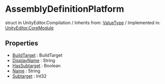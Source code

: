# AssemblyDefinitionPlatform
struct in UnityEditor.Compilation
 / Inherits from: <a href="https://docs.unity3d.com/6000.0/Documentation/ScriptReference/ValueType.html">ValueType</a> / Implemented in: <a href="https://docs.unity3d.com/6000.0/Documentation/ScriptReference/UnityEditor.CoreModule.html">UnityEditor.CoreModule</a>

## Properties
- <a href="https://docs.unity3d.com/6000.0/Documentation/ScriptReference/AssemblyDefinitionPlatform-BuildTarget.html">BuildTarget</a> : BuildTarget
- <a href="https://docs.unity3d.com/6000.0/Documentation/ScriptReference/AssemblyDefinitionPlatform-DisplayName.html">DisplayName</a> : String
- <a href="https://docs.unity3d.com/6000.0/Documentation/ScriptReference/AssemblyDefinitionPlatform-HasSubtarget.html">HasSubtarget</a> : Boolean
- <a href="https://docs.unity3d.com/6000.0/Documentation/ScriptReference/AssemblyDefinitionPlatform-Name.html">Name</a> : String
- <a href="https://docs.unity3d.com/6000.0/Documentation/ScriptReference/AssemblyDefinitionPlatform-Subtarget.html">Subtarget</a> : Int32
